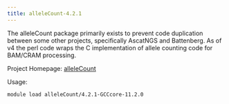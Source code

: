 ```yaml
---
title: alleleCount-4.2.1
---
```

 The alleleCount package primarily exists to prevent code duplication
between some other projects, specifically AscatNGS and Battenberg. As of v4 the perl 
code wraps the C implementation of allele counting code for BAM/CRAM processing. 

Project Homepage: [alleleCount](http://cancerit.github.io/alleleCount/)

Usage:
```
module load alleleCount/4.2.1-GCCcore-11.2.0
```
